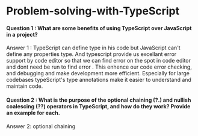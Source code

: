 # Problem-solving-with-TypeScript

#### Question 1 : What are some benefits of using TypeScript over JavaScript in a project?

Answer 1 : TypeScript can define type in his code but JavaScript can't define any properties type. And typescript provide us excellant error support by code editor so that we can find error on the spot in code editor and dont need be run to find error . This enhence our code error checking, and debugging  and make development more efficient.  Especially for large codebases typeScript's type annotations make it easier to understand and maintain code.

#### Question 2 : What is the purpose of the optional chaining (?.) and nullish coalescing (??) operators in TypeScript, and how do they work? Provide an example for each.

Answer 2: optional chaining


